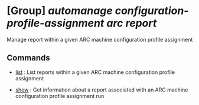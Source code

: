 # [Group] _automanage configuration-profile-assignment arc report_

Manage report within a given ARC machine configuration profile assignment

## Commands

- [list](/Commands/automanage/configuration-profile-assignment/arc/report/_list.md)
: List reports within a given ARC machine configuration profile assignment

- [show](/Commands/automanage/configuration-profile-assignment/arc/report/_show.md)
: Get information about a report associated with an ARC machine configuration profile assignment run

